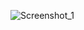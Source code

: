 

![Screenshot_1](https://github.com/offpic/FFT-STM32-FSMC-CFFT-ILI9341-STM32F407/assets/31142397/5f67bbff-b3ae-43af-a81c-ee7436f150ce)
